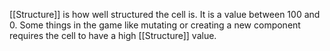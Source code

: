 [[Structure]] is how well structured the cell is. It is a value between 100 and 0. Some things in the game like mutating or creating a new component requires the cell to have a high [[Structure]] value.
